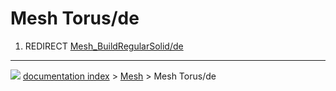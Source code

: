 # Mesh Torus/de
1.  REDIRECT [Mesh_BuildRegularSolid/de](Mesh_BuildRegularSolid/de.md)



---
![](images/Button_right.svg) [documentation index](../README.md) > [Mesh](Mesh_Workbench.md) > Mesh Torus/de
